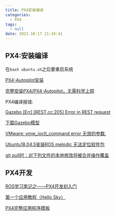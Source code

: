 ```yaml
---
title: PX4安装编译
categories:
  - PX4
tags:
  - null
date: 2022-10-17 21:34:41
---
```


## PX4:安装编译

在`bash ubuntu.sh`之后要重启系统

[PX4-Autopilot安装](https://blog.csdn.net/Rae_chim/article/details/119392363)

[完整安装PX4/PX4-Autopilot，无需科学上网](https://blog.csdn.net/qq_49030008/article/details/121629539)

PX4编译报错:

[Gazebo [Err] [REST.cc:205] Error in REST request](https://blog.csdn.net/qq_43802597/article/details/97996255)

[下载Gazebo模型](https://blog.csdn.net/qq_40213457/article/details/81021562)

[VMware: vmw_ioctl_command error 无效的参数.](https://www.codeleading.com/article/14826128919/#:~:text=VMware%3A%20vmw_ioctl_command%20error%20%E6%97%A0%E6%95%88%E7%9A%84%E5%8F%82%E6%95%B0%20%E6%8A%80%E6%9C%AF%E6%A0%87%E7%AD%BE%EF%BC%9A%20linux%20ubuntu%20python,%E6%88%96%E8%80%85%20terminal%20%E7%9B%B4%E6%8E%A5%E8%BE%93%E5%85%A5%EF%BC%9Agazebo%E5%8D%B3%E5%8F%AF%EF%BC%9B%20%EF%BC%882%EF%BC%89%E6%8A%A5%E9%94%99%EF%BC%9Avmw_ioctl_command%20error%20%E6%97%A0%E6%95%88%E7%9A%84%E5%8F%82%E6%95%B0%20%E8%A7%A3%E5%86%B3%E6%96%B9%E6%B3%95%EF%BC%9A%E5%9C%A8~%2F.bashrc%E6%96%87%E4%BB%B6%E5%86%99%E5%85%A5export%20SVGA_VGPU10%3D0%EF%BC%8C%E5%8D%B3%EF%BC%9A)

[Ubuntu18.04.5安装ROS melodic 无法定位软件包](https://blog.csdn.net/xu19950525/article/details/108478884)

[git pull时：对下列文件的本地修改将被合并操作覆盖](https://blog.csdn.net/u010565037/article/details/108601956)



## PX4开发

[ROS学习笔记之——PX4开发初入门](https://blog.csdn.net/gwplovekimi/article/details/118569078)

[第一个应用教程（Hello Sky）](https://docs.px4.io/main/en/modules/hello_sky.html)

[PX4完整应用程序模板](https://docs.px4.io/main/en/modules/module_template.html)

